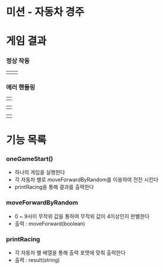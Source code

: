 # 미션 - 자동차 경주
# 게임 결과
### 정상 작동
|  |  |
|--|--|
|  |  |

  ### 에러 핸들링
|  |
|--|
|  |

|  |
|--|
| |

|  |
|--|
|  |

# 기능 목록
### oneGameStart()
- 하나의 게임을 실행한다
- 각 자동차 별로 moveForwardByRandom를 이용하여 전진 시킨다 
- printRacing을 통해 결과를 출력한다

### moveForwardByRandom
- 0 ~ 9사이 무작위 값을 통하여 무작위 값이 4이상인지 판별한다
- 출력 : moveForward(boolean)

### printRacing
- 각 자동차 별 배열을 통해 출력 포맷에 맞춰 출력한다
- 출력 : result(string)

